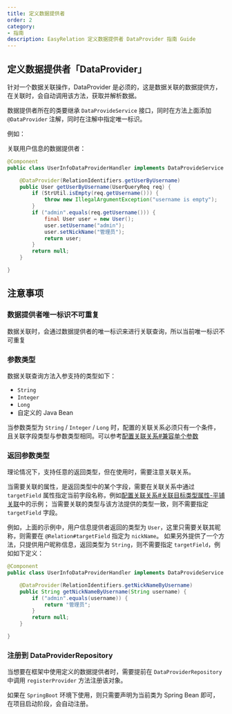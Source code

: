 ```yaml
---
title: 定义数据提供者
order: 2
category:
- 指南
description: EasyRelation 定义数据提供者 DataProvider 指南 Guide
---
```


## 定义数据提供者「DataProvider」

针对一个数据关联操作，DataProvider 是必须的，这是数据关联的数据提供方，在关联时，会自动调用该方法，获取并解析数据。

数据提供者所在的类要继承 `DataProvideService` 接口，同时在方法上面添加 `@DataProvider` 注解，同时在注解中指定唯一标识。

例如：

关联用户信息的数据提供者：

```java
@Component
public class UserInfoDataProviderHandler implements DataProvideService {

    @DataProvider(RelationIdentifiers.getUserByUsername)
    public User getUserByUsername(UserQueryReq req) {
        if (StrUtil.isEmpty(req.getUsername())) {
            throw new IllegalArgumentException("username is empty");
        }
        if ("admin".equals(req.getUsername())) {
            final User user = new User();
            user.setUsername("admin");
            user.setNickName("管理员");
            return user;
        }
        return null;
    }

}
```

## 注意事项

### 数据提供者唯一标识不可重复

数据关联时，会通过数据提供者的唯一标识来进行关联查询，所以当前唯一标识不可重复

### 参数类型

数据关联查询方法入参支持的类型如下：

- `String`
- `Integer`
- `Long`
- 自定义的 Java Bean

当参数类型为 `String` / `Integer` / `Long` 时，配置的关联关系必须只有一个条件，且关联字段类型与参数类型相同。可以参考[配置关联关系#兼容单个参数](/guide/configure-relation.html#兼容单个参数)

### 返回参数类型

理论情况下，支持任意的返回类型，但在使用时，需要注意关联关系。

当需要关联的属性，是返回类型中的某个字段，需要在关联关系中通过 `targetField` 属性指定当前字段名称，例如[配置关联关系#关联目标类型属性-平铺关联](/guide/configure-relation.html#关联目标类型属性-平铺关联)中的示例；
当需要关联的类型与该方法提供的类型一致，则不需要指定 `targetField` 字段。

例如，上面的示例中，用户信息提供者返回的类型为 `User`，这里只需要关联其昵称，则需要在 `@Relation#targetField` 指定为 `nickName`。
如果另外提供了一个方法，只提供用户昵称信息，返回类型为 `String`，则不需要指定 `targetField`，例如如下定义：

```java
@Component
public class UserInfoDataProviderHandler implements DataProvideService {

    @DataProvider(RelationIdentifiers.getNickNameByUsername)
    public String getNickNameByUsername(String username) {
        if ("admin".equals(username)) {
            return "管理员";
        }
        return null;
    }

}
```

### 注册到 DataProviderRepository

当想要在框架中使用定义的数据提供者时，需要提前在 `DataProviderRepository` 中调用 `registerProvider` 方法注册该对象。

如果在 `SpringBoot` 环境下使用，则只需要声明为当前类为 Spring Bean 即可，在项目启动阶段，会自动注册。